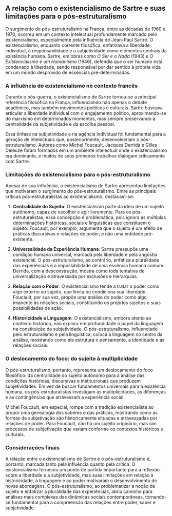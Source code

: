
## A relação com o existencialismo de Sartre e suas limitações para o pós-estruturalismo

O surgimento do pós-estruturalismo na França, entre as décadas de 1960 e 1970, ocorreu em um contexto intelectual profundamente marcado pelo existencialismo, especialmente pela influência de Jean-Paul Sartre. O existencialismo, enquanto corrente filosófica, enfatizava a liberdade individual, a responsabilidade e a subjetividade como elementos centrais da existência humana. Sartre, em obras como *O Ser e o Nada* (1943) e *O Existencialismo é um Humanismo* (1946), defendia que o ser humano está condenado à liberdade, sendo responsável por dar sentido à própria vida em um mundo desprovido de essências pré-determinadas.

### A influência do existencialismo no contexto francês

Durante o pós-guerra, o existencialismo de Sartre tornou-se a principal referência filosófica na França, influenciando não apenas o debate acadêmico, mas também movimentos políticos e culturais. Sartre buscava articular a liberdade individual com o engajamento político, aproximando-se do marxismo em determinados momentos, mas sempre preservando a centralidade da subjetividade e da escolha pessoal.

Essa ênfase na subjetividade e na agência individual foi fundamental para a geração de intelectuais que, posteriormente, desenvolveriam o pós-estruturalismo. Autores como Michel Foucault, Jacques Derrida e Gilles Deleuze foram formados em um ambiente intelectual onde o existencialismo era dominante, e muitos de seus primeiros trabalhos dialogam criticamente com Sartre.

### Limitações do existencialismo para o pós-estruturalismo

Apesar de sua influência, o existencialismo de Sartre apresentou limitações que motivaram o surgimento do pós-estruturalismo. Entre as principais críticas pós-estruturalistas ao existencialismo, destacam-se:

1. **Centralidade do Sujeito**: O existencialismo parte da ideia de um sujeito autônomo, capaz de escolher e agir livremente. Para os pós-estruturalistas, essa concepção é problemática, pois ignora as múltiplas determinações históricas, sociais e linguísticas que constituem o sujeito. Foucault, por exemplo, argumenta que o sujeito é um efeito de práticas discursivas e relações de poder, e não uma entidade pré-existente.

2. **Universalidade da Experiência Humana**: Sartre pressupõe uma condição humana universal, marcada pela liberdade e pela angústia existencial. O pós-estruturalismo, ao contrário, enfatiza a pluralidade das experiências e a impossibilidade de uma essência humana comum. Derrida, com a desconstrução, mostra como toda tentativa de universalização é atravessada por exclusões e hierarquias.

3. **Relação com o Poder**: O existencialismo tende a tratar o poder como algo externo ao sujeito, que limita ou condiciona sua liberdade. Foucault, por sua vez, propõe uma análise do poder como algo imanente às relações sociais, constituindo os próprios sujeitos e suas possibilidades de ação.

4. **Historicidade e Linguagem**: O existencialismo, embora atento ao contexto histórico, não explora em profundidade o papel da linguagem na constituição da subjetividade. O pós-estruturalismo, influenciado pelo estruturalismo e pela linguística, coloca a linguagem no centro da análise, mostrando como ela estrutura o pensamento, a identidade e as relações sociais.

### O deslocamento do foco: do sujeito à multiplicidade

O pós-estruturalismo, portanto, representa um deslocamento do foco filosófico: da centralidade do sujeito autônomo para a análise das condições históricas, discursivas e institucionais que produzem subjetividades. Em vez de buscar fundamentos universais para a existência humana, os pós-estruturalistas investigam as multiplicidades, as diferenças e as contingências que atravessam a experiência social.

Michel Foucault, em especial, rompe com a tradição existencialista ao propor uma genealogia dos saberes e das práticas, mostrando como as formas de subjetivação são historicamente situadas e atravessadas por relações de poder. Para Foucault, não há um sujeito originário, mas sim processos de subjetivação que variam conforme os contextos históricos e culturais.

### Considerações finais

A relação entre o existencialismo de Sartre e o pós-estruturalismo é, portanto, marcada tanto pela influência quanto pela crítica. O existencialismo forneceu um ponto de partida importante para a reflexão sobre a liberdade e a subjetividade, mas suas limitações em relação à historicidade, à linguagem e ao poder motivaram o desenvolvimento de novas abordagens. O pós-estruturalismo, ao problematizar a noção de sujeito e enfatizar a pluralidade das experiências, abriu caminho para análises mais complexas das dinâmicas sociais contemporâneas, tornando-se fundamental para a compreensão das relações entre poder, saber e subjetividade.
```
